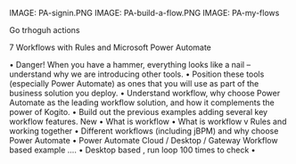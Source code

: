 


IMAGE: PA-signin.PNG
IMAGE: PA-build-a-flow.PNG
IMAGE: PA-my-flows

Go trhoguh actions







7 Workflows with Rules and Microsoft Power Automate	

•	Danger! When you have a hammer, everything looks like a nail – understand why we are introducing other tools.
•	Position these tools (especially Power Automate) as ones that you will use as part of the business solution you deploy.
•	Understand workflow, why choose Power Automate as the leading workflow solution, and how it complements the power of Kogito.
•	Build out the previous examples adding several key workflow features.	New
•	What is workflow
•	What is workflow v Rules and working together
•	Different workflows (including jBPM) and why choose Power Automate
•	Power Automate Cloud / Desktop / Gateway	Workflow based example ….
•	Desktop based , run loop 100 times to check
•	 





